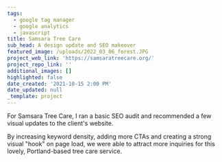 ```yaml
---
tags:
  - google tag manager
  - google analytics
  - javascript
title: Samsara Tree Care
sub_head: A design update and SEO makeover
featured_image: /uploads/2022_03_06_forest.JPG
project_web_link: 'https://samsaratreecare.org/'
project_repo_link: ''
additional_images: []
highlighted: false
date_created: '2021-10-15 2:00 PM'
date_updated: null
_template: project
---
```


For Samsara Tree Care, I ran a basic SEO audit and recommended a few visual updates to the client's website. 

By increasing keyword density, adding more CTAs and creating a strong visual "hook" on page load, we were able to attract more inquiries for this lovely, Portland-based tree care service.
